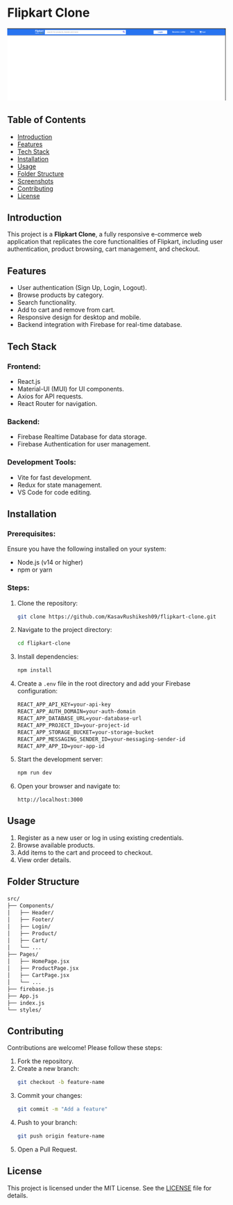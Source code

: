 # Flipkart Clone

![Demo App](https://github.com/KasavRushikesh09/Flipkart-clone/blob/main/flipkart_Navbar.png)


## Table of Contents
- [Introduction](#introduction)
- [Features](#features)
- [Tech Stack](#tech-stack)
- [Installation](#installation)
- [Usage](#usage)
- [Folder Structure](#folder-structure)
- [Screenshots](#screenshots)
- [Contributing](#contributing)
- [License](#license)

## Introduction
This project is a **Flipkart Clone**, a fully responsive e-commerce web application that replicates the core functionalities of Flipkart, including user authentication, product browsing, cart management, and checkout.

## Features
- User authentication (Sign Up, Login, Logout).
- Browse products by category.
- Search functionality.
- Add to cart and remove from cart.
- Responsive design for desktop and mobile.
- Backend integration with Firebase for real-time database.

## Tech Stack
### Frontend:
- React.js
- Material-UI (MUI) for UI components.
- Axios for API requests.
- React Router for navigation.

### Backend:
- Firebase Realtime Database for data storage.
- Firebase Authentication for user management.

### Development Tools:
- Vite for fast development.
- Redux for state management.
- VS Code for code editing.

## Installation
### Prerequisites:
Ensure you have the following installed on your system:
- Node.js (v14 or higher)
- npm or yarn

### Steps:
1. Clone the repository:
   ```bash
   git clone https://github.com/KasavRushikesh09/flipkart-clone.git
   ```

2. Navigate to the project directory:
   ```bash
   cd flipkart-clone
   ```

3. Install dependencies:
   ```bash
   npm install
   ```

4. Create a `.env` file in the root directory and add your Firebase configuration:
   ```env
   REACT_APP_API_KEY=your-api-key
   REACT_APP_AUTH_DOMAIN=your-auth-domain
   REACT_APP_DATABASE_URL=your-database-url
   REACT_APP_PROJECT_ID=your-project-id
   REACT_APP_STORAGE_BUCKET=your-storage-bucket
   REACT_APP_MESSAGING_SENDER_ID=your-messaging-sender-id
   REACT_APP_APP_ID=your-app-id
   ```

5. Start the development server:
   ```bash
   npm run dev
   ```

6. Open your browser and navigate to:
   ```
   http://localhost:3000
   ```

## Usage
1. Register as a new user or log in using existing credentials.
2. Browse available products.
3. Add items to the cart and proceed to checkout.
4. View order details.

## Folder Structure
```plaintext
src/
├── Components/
│   ├── Header/
│   ├── Footer/
│   ├── Login/
│   ├── Product/
│   ├── Cart/
│   └── ...
├── Pages/
│   ├── HomePage.jsx
│   ├── ProductPage.jsx
│   ├── CartPage.jsx
│   └── ...
├── firebase.js
├── App.js
├── index.js
└── styles/
```



## Contributing
Contributions are welcome! Please follow these steps:
1. Fork the repository.
2. Create a new branch:
   ```bash
   git checkout -b feature-name
   ```
3. Commit your changes:
   ```bash
   git commit -m "Add a feature"
   ```
4. Push to your branch:
   ```bash
   git push origin feature-name
   ```
5. Open a Pull Request.

## License
This project is licensed under the MIT License. See the [LICENSE](LICENSE) file for details.
